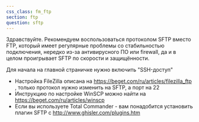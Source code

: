 ```yaml
---
css_class: fm_ftp
section: ftp
question: sftp
---
```

Здравствуйте. Рекомендуем воспользоваться протоколом SFTP вместо FTP, который имеет регулярные проблемы со стабильностью подключения, нередкo из-за антивирусного ПО или firewall, да и в целом проигрывает SFTP по скорости и защищённости.

Для начала на главной страничке нужно включить "SSH-доступ"

 - Настройка FileZilla описана на https://beget.com/ru/articles/filezilla_ftp , только протокол нужно изменить на SFTP, а порт на 22
 - Инструкцию по настройке WinSCP можно найти на https://beget.com/ru/articles/winscp
 - Если вы используете Total Commander - вам понадобится установить плагин SFTP с http://www.ghisler.com/plugins.htm